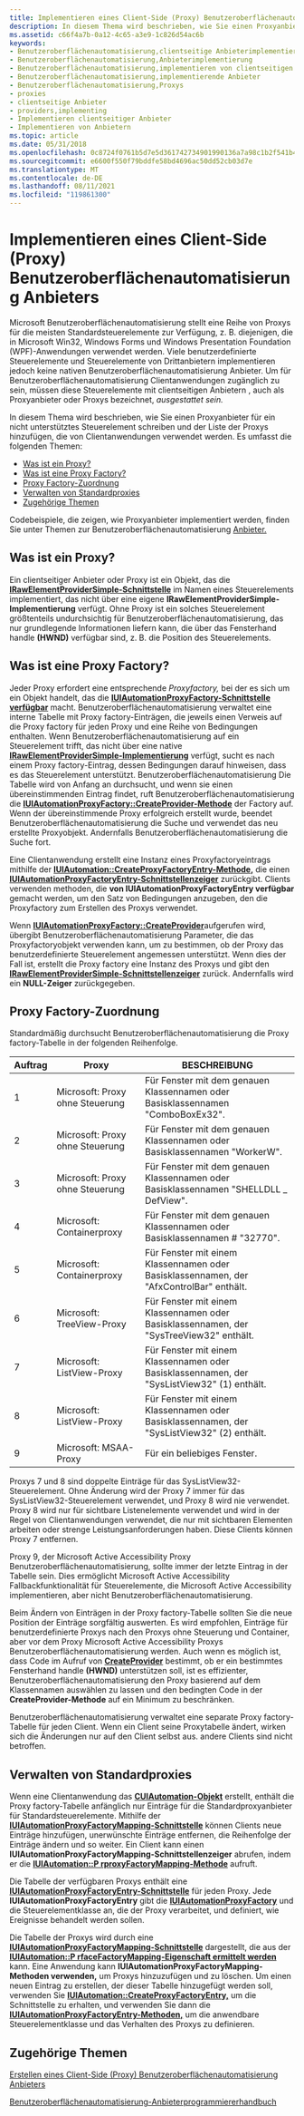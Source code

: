 ```yaml
---
title: Implementieren eines Client-Side (Proxy) Benutzeroberflächenautomatisierung Anbieters
description: In diesem Thema wird beschrieben, wie Sie einen Proxyanbieter für ein nicht unterstütztes Steuerelement schreiben und der Liste der Proxys hinzufügen, die von Clientanwendungen verwendet werden.
ms.assetid: c66f4a7b-0a12-4c65-a3e9-1c826d54ac6b
keywords:
- Benutzeroberflächenautomatisierung,clientseitige Anbieterimplementierung
- Benutzeroberflächenautomatisierung,Anbieterimplementierung
- Benutzeroberflächenautomatisierung,implementieren von clientseitigen Anbietern
- Benutzeroberflächenautomatisierung,implementierende Anbieter
- Benutzeroberflächenautomatisierung,Proxys
- proxies
- clientseitige Anbieter
- providers,implementing
- Implementieren clientseitiger Anbieter
- Implementieren von Anbietern
ms.topic: article
ms.date: 05/31/2018
ms.openlocfilehash: 0c8724f0761b5d7e5d361742734901990136a7a98c1b2f541b4fadb69c31a92d
ms.sourcegitcommit: e6600f550f79bddfe58bd4696ac50dd52cb03d7e
ms.translationtype: MT
ms.contentlocale: de-DE
ms.lasthandoff: 08/11/2021
ms.locfileid: "119861300"
---
```

# <a name="implementing-a-client-side-proxy-ui-automation-provider"></a>Implementieren eines Client-Side (Proxy) Benutzeroberflächenautomatisierung Anbieters

Microsoft Benutzeroberflächenautomatisierung stellt eine Reihe von Proxys für die meisten Standardsteuerelemente zur Verfügung, z. B. diejenigen, die in Microsoft Win32, Windows Forms und Windows Presentation Foundation (WPF)-Anwendungen verwendet werden. Viele benutzerdefinierte Steuerelemente und Steuerelemente von Drittanbietern implementieren jedoch keine nativen Benutzeroberflächenautomatisierung Anbieter. Um für Benutzeroberflächenautomatisierung Clientanwendungen zugänglich zu sein, müssen diese Steuerelemente mit clientseitigen Anbietern , auch als Proxyanbieter oder Proxys bezeichnet, *ausgestattet sein.* 

In diesem Thema wird beschrieben, wie Sie einen Proxyanbieter für ein nicht unterstütztes Steuerelement schreiben und der Liste der Proxys hinzufügen, die von Clientanwendungen verwendet werden. Es umfasst die folgenden Themen:

-   [Was ist ein Proxy?](#what-is-a-proxy)
-   [Was ist eine Proxy Factory?](#what-is-a-proxy-factory)
-   [Proxy Factory-Zuordnung](#proxy-factory-mapping)
-   [Verwalten von Standardproxies](#managing-default-proxies)
-   [Zugehörige Themen](#related-topics)

Codebeispiele, die zeigen, wie Proxyanbieter implementiert werden, finden Sie unter Themen zur Benutzeroberflächenautomatisierung [Anbieter.](uiauto-howto-topics-for-uiautomation-providers.md)

## <a name="what-is-a-proxy"></a>Was ist ein Proxy?

Ein clientseitiger Anbieter oder Proxy ist ein Objekt, das die [**IRawElementProviderSimple-Schnittstelle**](/windows/desktop/api/UIAutomationCore/nn-uiautomationcore-irawelementprovidersimple) im Namen eines Steuerelements implementiert, das nicht über eine eigene **IRawElementProviderSimple-Implementierung** verfügt. Ohne Proxy ist ein solches Steuerelement größtenteils undurchsichtig für Benutzeroberflächenautomatisierung, das nur grundlegende Informationen liefern kann, die über das Fensterhand handle **(HWND)** verfügbar sind, z. B. die Position des Steuerelements.

## <a name="what-is-a-proxy-factory"></a>Was ist eine Proxy Factory?

Jeder Proxy erfordert eine entsprechende *Proxyfactory,* bei der es sich um ein Objekt handelt, das die [**IUIAutomationProxyFactory-Schnittstelle verfügbar**](/windows/desktop/api/UIAutomationClient/nn-uiautomationclient-iuiautomationproxyfactory) macht. Benutzeroberflächenautomatisierung verwaltet eine interne Tabelle mit Proxy factory-Einträgen, die jeweils einen Verweis auf die Proxy factory für jeden Proxy und eine Reihe von Bedingungen enthalten. Wenn Benutzeroberflächenautomatisierung auf ein Steuerelement trifft, das nicht über eine native [**IRawElementProviderSimple-Implementierung**](/windows/desktop/api/UIAutomationCore/nn-uiautomationcore-irawelementprovidersimple) verfügt, sucht es nach einem Proxy factory-Eintrag, dessen Bedingungen darauf hinweisen, dass es das Steuerelement unterstützt. Benutzeroberflächenautomatisierung Die Tabelle wird von Anfang an durchsucht, und wenn sie einen übereinstimmenden Eintrag findet, ruft Benutzeroberflächenautomatisierung die [**IUIAutomationProxyFactory::CreateProvider-Methode**](/windows/desktop/api/UIAutomationClient/nf-uiautomationclient-iuiautomationproxyfactory-createprovider) der Factory auf. Wenn der übereinstimmende Proxy erfolgreich erstellt wurde, beendet Benutzeroberflächenautomatisierung die Suche und verwendet das neu erstellte Proxyobjekt. Andernfalls Benutzeroberflächenautomatisierung die Suche fort.

Eine Clientanwendung erstellt eine Instanz eines Proxyfactoryeintrags mithilfe der [**IUIAutomation::CreateProxyFactoryEntry-Methode,**](/windows/desktop/api/UIAutomationClient/nf-uiautomationclient-iuiautomation-createproxyfactoryentry) die einen [**IUIAutomationProxyFactoryEntry-Schnittstellenzeiger**](/windows/desktop/api/UIAutomationClient/nn-uiautomationclient-iuiautomationproxyfactoryentry) zurückgibt. Clients verwenden methoden, die **von IUIAutomationProxyFactoryEntry verfügbar** gemacht werden, um den Satz von Bedingungen anzugeben, den die Proxyfactory zum Erstellen des Proxys verwendet.

Wenn [**IUIAutomationProxyFactory::CreateProvider**](/windows/desktop/api/UIAutomationClient/nf-uiautomationclient-iuiautomationproxyfactory-createprovider)aufgerufen wird, übergibt Benutzeroberflächenautomatisierung Parameter, die das Proxyfactoryobjekt verwenden kann, um zu bestimmen, ob der Proxy das benutzerdefinierte Steuerelement angemessen unterstützt. Wenn dies der Fall ist, erstellt die Proxy factory eine Instanz des Proxys und gibt den [**IRawElementProviderSimple-Schnittstellenzeiger**](/windows/desktop/api/UIAutomationCore/nn-uiautomationcore-irawelementprovidersimple) zurück. Andernfalls wird ein **NULL-Zeiger** zurückgegeben.

## <a name="proxy-factory-mapping"></a>Proxy Factory-Zuordnung

Standardmäßig durchsucht Benutzeroberflächenautomatisierung die Proxy factory-Tabelle in der folgenden Reihenfolge.



| Auftrag | Proxy                        | BESCHREIBUNG                                                                      |
|-------|------------------------------|----------------------------------------------------------------------------------|
| 1     | Microsoft: Proxy ohne Steuerung | Für Fenster mit dem genauen Klassennamen oder Basisklassennamen "ComboBoxEx32".         |
| 2     | Microsoft: Proxy ohne Steuerung | Für Fenster mit dem genauen Klassennamen oder Basisklassennamen "WorkerW".              |
| 3     | Microsoft: Proxy ohne Steuerung | Für Fenster mit dem genauen Klassennamen oder Basisklassennamen "SHELLDLL \_ DefView".    |
| 4     | Microsoft: Containerproxy   | Für Fenster mit dem genauen Klassennamen oder Basisklassennamen \# "32770".              |
| 5     | Microsoft: Containerproxy   | Für Fenster mit einem Klassennamen oder Basisklassennamen, der "AfxControlBar" enthält.     |
| 6     | Microsoft: TreeView-Proxy    | Für Fenster mit einem Klassennamen oder Basisklassennamen, der "SysTreeView32" enthält.     |
| 7     | Microsoft: ListView-Proxy    | Für Fenster mit einem Klassennamen oder Basisklassennamen, der "SysListView32" (1) enthält. |
| 8     | Microsoft: ListView-Proxy    | Für Fenster mit einem Klassennamen oder Basisklassennamen, der "SysListView32" (2) enthält. |
| 9     | Microsoft: MSAA-Proxy        | Für ein beliebiges Fenster.                                                                  |



 

Proxys 7 und 8 sind doppelte Einträge für das SysListView32-Steuerelement. Ohne Änderung wird der Proxy 7 immer für das SysListView32-Steuerelement verwendet, und Proxy 8 wird nie verwendet. Proxy 8 wird nur für sichtbare Listenelemente verwendet und wird in der Regel von Clientanwendungen verwendet, die nur mit sichtbaren Elementen arbeiten oder strenge Leistungsanforderungen haben. Diese Clients können Proxy 7 entfernen.

Proxy 9, der Microsoft Active Accessibility Proxy Benutzeroberflächenautomatisierung, sollte immer der letzte Eintrag in der Tabelle sein. Dies ermöglicht Microsoft Active Accessibility Fallbackfunktionalität für Steuerelemente, die Microsoft Active Accessibility implementieren, aber nicht Benutzeroberflächenautomatisierung.

Beim Ändern von Einträgen in der Proxy factory-Tabelle sollten Sie die neue Position der Einträge sorgfältig auswerten. Es wird empfohlen, Einträge für benutzerdefinierte Proxys nach den Proxys ohne Steuerung und Container, aber vor dem Proxy Microsoft Active Accessibility Proxys Benutzeroberflächenautomatisierung werden. Auch wenn es möglich ist, dass Code im Aufruf von [**CreateProvider**](/windows/desktop/api/UIAutomationClient/nf-uiautomationclient-iuiautomationproxyfactory-createprovider) bestimmt, ob er ein bestimmtes Fensterhand handle **(HWND)** unterstützen soll, ist es effizienter, Benutzeroberflächenautomatisierung den Proxy basierend auf dem Klassennamen auswählen zu lassen und den bedingten Code in der **CreateProvider-Methode** auf ein Minimum zu beschränken.

Benutzeroberflächenautomatisierung verwaltet eine separate Proxy factory-Tabelle für jeden Client. Wenn ein Client seine Proxytabelle ändert, wirken sich die Änderungen nur auf den Client selbst aus. andere Clients sind nicht betroffen.

## <a name="managing-default-proxies"></a>Verwalten von Standardproxies

Wenn eine Clientanwendung das [**CUIAutomation-Objekt**](/previous-versions/windows/desktop/legacy/ff384838(v=vs.85)) erstellt, enthält die Proxy factory-Tabelle anfänglich nur Einträge für die Standardproxyanbieter für Standardsteuerelemente. Mithilfe der [**IUIAutomationProxyFactoryMapping-Schnittstelle**](/windows/desktop/api/UIAutomationClient/nn-uiautomationclient-iuiautomationproxyfactorymapping) können Clients neue Einträge hinzufügen, unerwünschte Einträge entfernen, die Reihenfolge der Einträge ändern und so weiter. Ein Client kann einen **IUIAutomationProxyFactoryMapping-Schnittstellenzeiger** abrufen, indem er die [**IUIAutomation::P rproxyFactoryMapping-Methode**](/windows/desktop/api/UIAutomationClient/nf-uiautomationclient-iuiautomation-get_proxyfactorymapping) aufruft.

Die Tabelle der verfügbaren Proxys enthält eine [**IUIAutomationProxyFactoryEntry-Schnittstelle**](/windows/desktop/api/UIAutomationClient/nn-uiautomationclient-iuiautomationproxyfactoryentry) für jeden Proxy. Jede **IUIAutomationProxyFactoryEntry** gibt die [**IUIAutomationProxyFactory**](/windows/desktop/api/UIAutomationClient/nn-uiautomationclient-iuiautomationproxyfactory) und die Steuerelementklasse an, die der Proxy verarbeitet, und definiert, wie Ereignisse behandelt werden sollen.

Die Tabelle der Proxys wird durch eine [**IUIAutomationProxyFactoryMapping-Schnittstelle**](/windows/desktop/api/UIAutomationClient/nn-uiautomationclient-iuiautomationproxyfactorymapping) dargestellt, die aus der [**IUIAutomation::P rfaceFactoryMapping-Eigenschaft ermittelt werden**](/windows/desktop/api/UIAutomationClient/nf-uiautomationclient-iuiautomation-get_proxyfactorymapping) kann. Eine Anwendung kann **IUIAutomationProxyFactoryMapping-Methoden verwenden,** um Proxys hinzuzufügen und zu löschen. Um einen neuen Eintrag zu erstellen, der dieser Tabelle hinzugefügt werden soll, verwenden Sie [**IUIAutomation::CreateProxyFactoryEntry,**](/windows/desktop/api/UIAutomationClient/nf-uiautomationclient-iuiautomation-createproxyfactoryentry) um die Schnittstelle zu erhalten, und verwenden Sie dann die [**IUIAutomationProxyFactoryEntry-Methoden,**](/windows/desktop/api/UIAutomationClient/nn-uiautomationclient-iuiautomationproxyfactoryentry) um die anwendbare Steuerelementklasse und das Verhalten des Proxys zu definieren.

## <a name="related-topics"></a>Zugehörige Themen

<dl> <dt>

[Erstellen eines Client-Side (Proxy) Benutzeroberflächenautomatisierung Anbieters](uiauto-howto-create-clientside-provider.md)
</dt> <dt>

[Benutzeroberflächenautomatisierung-Anbieterprogrammiererhandbuch](uiauto-providerportal.md)
</dt> </dl>

 

 